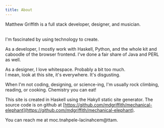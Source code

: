 ```yaml
---
title: About
---
```

<div class="boxed drop-first" >
Matthew Griffith is a full stack developer, designer, and musician.  <br /><br />

</div>

<span class="run-in">I'm fascinated by </span> using technology 
to create. 

As a developer, I mostly work with Haskell, Python, 
and the whole kit and caboodle of the browser frontend. I've done a fair share of Java and PERL as well.

As a designer, I love whitespace.  Probably a bit too much.  
I mean, look at this site, it's everywhere.  It's disgusting.

When I'm not coding, designing, or science-ing, 
I'm usually rock climbing, reading, or cooking.
Chemistry you can eat!

This site is created in Haskell using the Hakyll static site generator. 
The source code is on github at [https://github.com/mdgriffith/mechanical-elephant](https://github.com/mdgriffith/mechanical-elephant).  

You can reach me at <span class="encode">moc.tnahpele-lacinahcem@ttam</span>.

